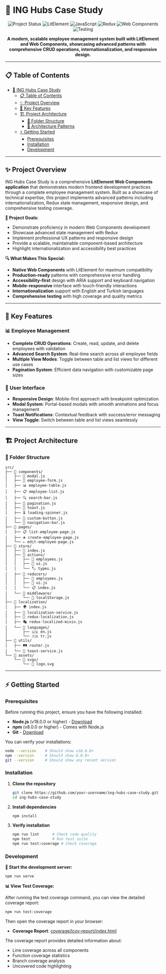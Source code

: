 # 🏢 ING Hubs Case Study

<div align="center">

![Project Status](https://img.shields.io/badge/status-completed-brightgreen)
![LitElement](https://img.shields.io/badge/LitElement-3.2.0-blue?style=flat&logo=lit&logoColor=white)
![JavaScript](https://img.shields.io/badge/JavaScript-ES2021-yellow?style=flat&logo=javascript&logoColor=white)
![Redux](https://img.shields.io/badge/Redux-5.0.1-purple?style=flat&logo=redux&logoColor=white)
![Web Components](https://img.shields.io/badge/Web_Components-native-green?style=flat)
![Testing](https://img.shields.io/badge/Testing-Web_Test_Runner-orange?style=flat)

**A modern, scalable employee management system built with LitElement and Web Components, showcasing advanced patterns with comprehensive CRUD operations, internationalization, and responsive design.**


</div>

---

## 📋 Table of Contents

- [🏢 ING Hubs Case Study](#-ing-hubs-case-study)
  - [📋 Table of Contents](#-table-of-contents)
  - [✨ Project Overview](#-project-overview)
  - [🚀 Key Features](#-key-features)
  - [🏗️ Project Architecture](#️-project-architecture)
    - [📁 Folder Structure](#-folder-structure)
    - [🔧 Architecture Patterns](#-architecture-patterns)
  - [⚡ Getting Started](#-getting-started)
    - [Prerequisites](#prerequisites)
    - [Installation](#installation)
    - [Development](#development)
---

## ✨ Project Overview

ING Hubs Case Study is a comprehensive **LitElement Web Components application** that demonstrates modern frontend development practices through a complete employee management system. Built as a showcase of technical expertise, this project implements advanced patterns including internationalization, Redux state management, responsive design, and comprehensive testing coverage.

**🎯 Project Goals:**
- Demonstrate proficiency in modern Web Components development
- Showcase advanced state management with Redux
- Implement professional UX patterns and responsive design
- Provide a scalable, maintainable component-based architecture
- Highlight internationalization and accessibility best practices

**🔍 What Makes This Special:**
- **Native Web Components** with LitElement for maximum compatibility
- **Production-ready** patterns with comprehensive error handling
- **Accessibility-first** design with ARIA support and keyboard navigation
- **Mobile-responsive** interface with touch-friendly interactions
- **Internationalization** support with English and Turkish languages
- **Comprehensive testing** with high coverage and quality metrics

---

## 🚀 Key Features

### 📊 Employee Management
- **Complete CRUD Operations**: Create, read, update, and delete employees with validation
- **Advanced Search System**: Real-time search across all employee fields
- **Multiple View Modes**: Toggle between table and list views for different use cases
- **Pagination System**: Efficient data navigation with customizable page sizes

### 🎨 User Interface
- **Responsive Design**: Mobile-first approach with breakpoint optimization
- **Modal System**: Portal-based modals with smooth animations and focus management
- **Toast Notifications**: Contextual feedback with success/error messaging
- **View Toggle**: Switch between table and list views seamlessly

---

## 🏗️ Project Architecture

### 📁 Folder Structure

```
src/
├── 📁 components/          
│   ├── 🎨 modal.js         
│   ├── 📝 employee-form.js 
│   ├── 📊 employee-table.js 
│   ├── 📋 employee-list.js 
│   ├── 🔍 search-bar.js   
│   ├── 📄 pagination.js    
│   ├── 🍞 toast.js         
│   ├── ⏳ loading-spinner.js
│   ├── 🔘 custom-button.js
│   └── 🚪 navigation-bar.js 
├── 📁 pages/               
│   ├── 📋 list-employee-page.js 
│   ├── ➕ create-employee-page.js 
│   └── ✏️ edit-employee-page.js
├── 📁 store/               
│   ├── 🏪 index.js         
│   ├── 📁 actions/         
│   │   ├── 👥 employees.js 
│   │   ├── 🎨 ui.js        
│   │   └── 🏷️ types.js     
│   ├── 📁 reducers/        
│   │   ├── 👥 employees.js 
│   │   ├── 🎨 ui.js        
│   │   └── 📋 index.js     
│   └── 📁 middleware/      
│       └── 💾 localStorage.js 
├── 📁 localization/       
│   ├── 🌍 index.js         
│   ├── 🔧 localization-service.js 
│   ├── 🔗 redux-localization.js 
│   ├── 🎭 redux-localized-mixin.js 
│   └── 📁 languages/       
│       ├── 🇺🇸 en.js       
│       └── 🇹🇷 tr.js       
├── 📁 utils/               
│   ├── 🛤️ router.js        
│   └── 🍞 toast-service.js 
└── 📁 assets/              
    └── 📁 svgs/            
        └── 🏢 logo.svg     
```

---

## ⚡ Getting Started

### Prerequisites

Before running this project, ensure you have the following installed:

- **Node.js** (v18.0.0 or higher) - [Download](https://nodejs.org/)
- **npm** (v8.0.0 or higher) - Comes with Node.js
- **Git** - [Download](https://git-scm.com/)

You can verify your installations:

```bash
node --version    # Should show v18.0.0+
npm --version     # Should show 8.0.0+
git --version     # Should show any recent version
```

### Installation

1. **Clone the repository**
   ```bash
   git clone https://github.com/your-username/ing-hubs-case-study.git
   cd ing-hubs-case-study
   ```

2. **Install dependencies**
   ```bash
   npm install
   ```

3. **Verify installation**
   ```bash
   npm run lint      # Check code quality
   npm test          # Run test suite
   npm run test:coverage # Check coverage
   ```

### Development

**🚀 Start the development server:**
```bash
npm run serve
```

**📊 View Test Coverage:**

After running the test coverage command, you can view the detailed coverage report:

```bash
npm run test:coverage
```

Then open the coverage report in your browser:
- **Coverage Report**: [coverage/lcov-report/index.html](coverage/lcov-report/index.html)

The coverage report provides detailed information about:
- Line coverage across all components
- Function coverage statistics  
- Branch coverage analysis
- Uncovered code highlighting





